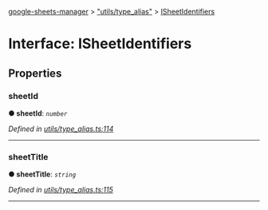 [google-sheets-manager](../README.md) > ["utils/type_alias"](../modules/_utils_type_alias_.md) > [ISheetIdentifiers](../interfaces/_utils_type_alias_.isheetidentifiers.md)



# Interface: ISheetIdentifiers


## Properties
<a id="sheetid"></a>

###  sheetId

**●  sheetId**:  *`number`* 

*Defined in [utils/type_alias.ts:114](https://github.com/AbdelrahmanRamadan/google-sheets-manager/blob/7221d95/src/utils/type_alias.ts#L114)*





___

<a id="sheettitle"></a>

###  sheetTitle

**●  sheetTitle**:  *`string`* 

*Defined in [utils/type_alias.ts:115](https://github.com/AbdelrahmanRamadan/google-sheets-manager/blob/7221d95/src/utils/type_alias.ts#L115)*





___


